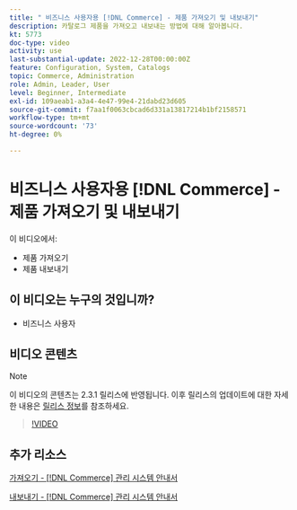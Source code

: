 ```yaml
---
title: " 비즈니스 사용자용 [!DNL Commerce] - 제품 가져오기 및 내보내기"
description: 카탈로그 제품을 가져오고 내보내는 방법에 대해 알아봅니다.
kt: 5773
doc-type: video
activity: use
last-substantial-update: 2022-12-28T00:00:00Z
feature: Configuration, System, Catalogs
topic: Commerce, Administration
role: Admin, Leader, User
level: Beginner, Intermediate
exl-id: 109aeab1-a3a4-4e47-99e4-21dabd23d605
source-git-commit: f7aa1f0063cbcad6d331a13817214b1bf2158571
workflow-type: tm+mt
source-wordcount: '73'
ht-degree: 0%

---
```


# 비즈니스 사용자용 [!DNL Commerce] - 제품 가져오기 및 내보내기

이 비디오에서:

- 제품 가져오기
- 제품 내보내기

## 이 비디오는 누구의 것입니까?

- 비즈니스 사용자

## 비디오 콘텐츠

>[!NOTE]
>
>이 비디오의 콘텐츠는 2.3.1 릴리스에 반영됩니다. 이후 릴리스의 업데이트에 대한 자세한 내용은 [릴리스 정보](https://experienceleague.adobe.com/docs/commerce-operations/release/notes/overview.html)를 참조하세요.

>[!VIDEO](https://video.tv.adobe.com/v/35958?quality=12&learn=on)

## 추가 리소스

[가져오기 - [!DNL Commerce] 관리 시스템 안내서](https://experienceleague.adobe.com/docs/commerce-admin/systems/data-transfer/data-import.html)

[내보내기 - [!DNL Commerce] 관리 시스템 안내서](https://experienceleague.adobe.com/docs/commerce-admin/systems/data-transfer/data-export.html)

